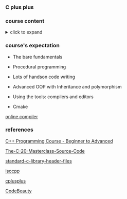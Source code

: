 ### C plus plus 

### course content

<details><summary>click to expand</summary>
<p>

- Introduction

**Chapter 1: Setting up the tools**
- [Tools](/C++/sub2)
- [Installing C++ Compilers on Windows](/C++/sub3)
- [Installing VS Code on Windows](/C++/sub3)
- [Configuring Visual Studio Code for C++ on Windows](/C++/sub3)
- [Installing C++ Compilers on Linux](/C++/sub4)
- [Installing Visual Studio Code on Linux](/C++/sub4)
- [Configuring Visual Studio Code for C++ on Linux](/C++/sub4)
- [Installing C++ Compilers on MacOs](/C++/sub5)
- [Installing Visual Studio Code on MacOs](/C++/sub5)
- [Configuring Visual Studio Code for C++ on MacOs](/C++/sub5)
- [Online Compilers](/C++/sub6)

**Chapter 2: Diving in**
- [Your First C++ Program](/C++/sub7)
- [Comments](/C++/sub8)
- [Errors and Warnings](/C++/sub9)
- [Statements and Functions](/C++/sub10)
- [Data input and output](/C++/sub11)
- [C++ Program Execution Model](/C++/sub12)
- [C++ core language Vs Standard library Vs STL](/C++/sub13)

**Chapter 3: Variables and data types**
- [Variables and data types Introduction](/C++/sub14)
- [Number Systems](/C++/sub15)
- [Integer types : Decimals and Integers](/C++/sub16)
- [Integer Modifiers](/C++/sub17)
- [Fractional Numbers](/C++/sub18)
- [Booleans](/C++/sub19)
- [Characters And Text](/C++/sub20)
- [Auto](/C++/sub21)
- [Assignments](/C++/sub22)
- Variables and data types summary

**Chapter 4: Operations on Data**
- [Introduction on Data operations](/C++/sub23)
- [Basic Operations](/C++/sub23)
- [Precedence and Associativity](/C++/sub24)
- [Prefix/Postfix Increment & Decrement](/C++/sub25)
- [Compound Assignment Operators](/C++/sub26)
- [Relational Operators](/C++/sub27)
- [Logical Operators](/C++/sub28)
- [Output formatting](/C++/sub29)
- [Numeric Limits](/C++/sub30)
- [Math Functions](/C++/sub31)
- [Weird Integral Types](/C++/sub32)
- Data Operations Summary

**Chapter 5: Flow Control**
- [Flow Control Introduction](/C++/sub33)
- [If Statements](/C++/sub34)
- [Else If](/C++/sub35)
- [Switch](/C++/sub36)
- [Ternary Operators](/C++/sub37)
- Flow Control Summary

**Chapter 6: Loops**
- [Loops Introduction](/C++/sub38)
- [For Loop](/C++/sub39)
- [While Loop](/C++/sub40)
- [Do While Loop](/C++/sub41)

**Chapter 7: Arrays**
- [Introduction to Arrays](/C++/sub42)
- [Declaring and using arrays](/C++/sub43)
- [Size of an array](/C++/sub44)
- [Arrays of characters](/C++/sub45)
- [Array Bounds](/C++/sub46)

**Chapter 8: Pointers**
- [Introduction to Pointers](/C++/sub47)
- [Declaring and using pointers](/C++/sub48)
- [Pointer to char](/C++/sub49)
- [Program Memory Map Revisited](/C++/sub50)
- [Dynamic Memory Allocation](/C++/sub51)
- [Dangling Pointers](/C++/sub52)
- [When new Fails](/C++/sub52)
- [Null Pointer Safety](/C++/sub53)
- [Memory Leaks](/C++/sub54)
- [Dynamically allocated arrays](/C++/sub55)

**Chapter 9: References**
- [Introduction to References](/C++/sub58)
- [Declaring and using references](/C++/sub59)
- [Comparing pointers and references](/C++/sub60)
- [References and const](/C++/sub61)

**Chapter 10: Character Manipulation and Strings**
- [Introduction to Strings](/C++/sub61)
- [Character Manipulation](/C++/sub63)
- [C-string manipulation](/C++/sub64)
- [C-String concatenation and copy](/C++/sub65)
- [Introducing std::string](/C++/sub66)
- [Declaring and using std::string](/C++/sub67)

**Chapter 11: Functions**
- [The One Definition Rule](/C++/sub68)
- [First Hand on C++ Functions](/C++/sub69)
- [Function Declaration and Function Definitions](/C++/sub70)
- [Multiple Files - Compilation Model Revisited](/C++/sub71)
- [Pass by value](/C++/sub72)
- [Pass by pointer](/C++/sub73)
- [Pass by reference](/C++/sub74)

**Chapter 12: Getting Things out of functions**
- Introduction to getting things out of functions
- Input and output parameters
- Returning from functions by value

**Chapter 13: Function Overloading**
- Function Overloading Introduction
- Overloading with different parameters

**Chapter 14: Lambda functions**
- Intro to Lambda Functions
- Declaring and using lambda functions
- Capture lists
- Capture all in context
- Summary

**Chapter 15: Function Templates**
- Intro to function templates
- Trying out function templates
- Template type deduction and explicit arguments
- Template parameters by reference
- Template specialization

**Chapter 16: C++20 Concepts Crash course**
- Intro to C++20 Concepts
- Using C++20 Concepts
- Building your own C++20 Concepts
- Zooming in on the requires clause
- Combining C++20 Concepts
- C++20 Concepts and auto

**Chapter 17: Classes**
- Intro to classes
- Your First Class
- C++ Constructors
- Defaulted constructors
- Setters and Getters
- Class Across Multiple Files
- Arrow pointer call notation
- Destructors
- Order of Constructor Destructor Calls
- The this Pointer
- struct
- Size of objects

**Chapter 18: Inheritance**
- Introduction to Inheritance
- First try on Inheritance
- Protected members
- Base class access specifiers : Zooming in
- Closing in on Private Inheritance
- Resurrecting Members Back in Context
- Default Constructors with Inheritance
- Custom Constructors With Inheritance
- Copy Constructors with Inheritance
- Inheriting Base Constructors
- Inheritance and Destructors
- Reused Symbols in Inheritance

**Chapter 19: Polymorphism**
- Introduction to Polymorphism
- Static Binding with Inheritance
- Dynamic binding with virtual functions
- Size of polymorphic objects and slicing
- Polymorphic objects stored in collections (array)
- Override
- Overloading, overriding and function hiding
- Inheritance and Polymorphism at different levels
- Inheritance and polymorphism with static members
- Final
- Virtual functions with default arguments
- Virtual Destructors
- Dynamic casts
- Polymorphic Functions and Destructors
- Pure virtual functions and abstract classes
- Abstract Classes as Interfaces
</p>
</details>

### course's expectation

- The bare fundamentals

- Procedural programming

- Lots of handson code writing

- Advanced OOP with Inheritance and polymorphism

- Using the tools: compilers and editors

- Cmake

[online compiler](https://wandbox.org/)

### references

[C++ Programming Course - Beginner to Advanced](https://www.youtube.com/watch?v=8jLOx1hD3_o)

[The-C-20-Masterclass-Source-Code](https://github.com/rutura/The-C-20-Masterclass-Source-Code)

[standard-c-library-header-files](https://www.ibm.com/docs/en/xl-c-and-cpp-aix/13.1.2?topic=reference-standard-c-library-header-files)

[isocpp](https://isocpp.org/)

[cplusplus](https://cplusplus.com/)

[CodeBeauty](https://www.youtube.com/c/CodeBeauty/videos)
